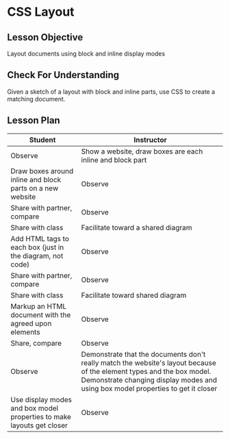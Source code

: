 # CSS Layout

## Lesson Objective

Layout documents using block and inline display modes

## Check For Understanding

Given a sketch of a layout with block and inline parts, use CSS to create a matching document.

## Lesson Plan

| Student | Instructor |
| --- | --- |
| Observe | Show a website, draw boxes are each inline and block part |
| Draw boxes around inline and block parts on a new website | Observe |
| Share with partner, compare | Observe |
| Share with class | Facilitate toward a shared diagram |
| Add HTML tags to each box (just in the diagram, not code) | Observe |
| Share with partner, compare | Observe |
| Share with class | Facilitate toward shared diagram |
| Markup an HTML document with the agreed upon elements | Observe |
| Share, compare | Observe |
| Observe | Demonstrate that the documents don't really match the website's layout because of the element types and the box model. Demonstrate changing display modes and using box model properties to get it closer |
| Use display modes and box model properties to make layouts get closer | Observe |
